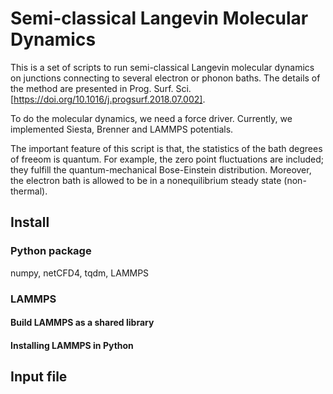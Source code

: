 # Semi-classical Langevin Molecular Dynamics

This is a set of scripts to run semi-classical Langevin molecular dynamics on junctions connecting to several electron or phonon baths. The details of the method are presented in Prog. Surf. Sci. [<https://doi.org/10.1016/j.progsurf.2018.07.002]>.

To do the molecular dynamics, we need a force driver. Currently, we implemented Siesta, Brenner and LAMMPS potentials.

The important feature of this script is that, the statistics of the bath degrees of freeom is quantum. For example, the zero point fluctuations are included; they fulfill the quantum-mechanical Bose-Einstein distribution. Moreover, the electron bath is allowed to be in a nonequilibrium steady state (non-thermal).

## Install

### Python package

numpy, netCFD4, tqdm, LAMMPS

### LAMMPS

#### Build LAMMPS as a shared library

#### Installing LAMMPS in Python

## Input file
